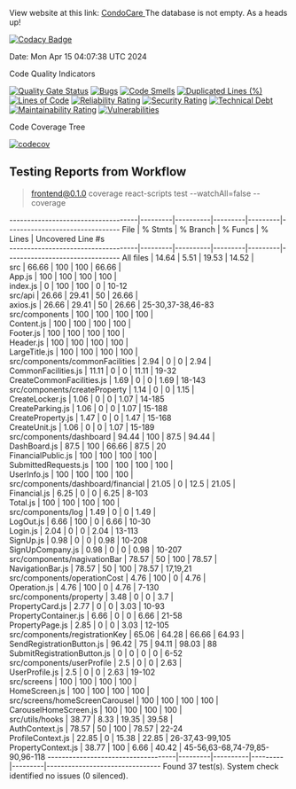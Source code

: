 
View website at this link:
<a href ="condo-management-system.vercel.app"> CondoCare </a>
The database is not empty. As a heads up!



[![Codacy Badge](https://app.codacy.com/project/badge/Grade/bb3c9af8236b4e89bc59c9172e2e41a3)](https://app.codacy.com/gh/JRB958/THE-390/dashboard?utm_source=gh&utm_medium=referral&utm_content=&utm_campaign=Badge_grade)

Date: Mon Apr 15 04:07:38 UTC 2024

Code Quality Indicators

[![Quality Gate Status](https://sonarcloud.io/api/project_badges/measure?project=NicholasWahome_THE-390&metric=alert_status)](https://sonarcloud.io/summary/new_code?id=NicholasWahome_THE-390)
[![Bugs](https://sonarcloud.io/api/project_badges/measure?project=NicholasWahome_THE-390&metric=bugs)](https://sonarcloud.io/summary/new_code?id=NicholasWahome_THE-390)
[![Code Smells](https://sonarcloud.io/api/project_badges/measure?project=NicholasWahome_THE-390&metric=code_smells)](https://sonarcloud.io/summary/new_code?id=NicholasWahome_THE-390)
[![Duplicated Lines (%)](https://sonarcloud.io/api/project_badges/measure?project=NicholasWahome_THE-390&metric=duplicated_lines_density)](https://sonarcloud.io/summary/new_code?id=NicholasWahome_THE-390)
[![Lines of Code](https://sonarcloud.io/api/project_badges/measure?project=NicholasWahome_THE-390&metric=ncloc)](https://sonarcloud.io/summary/new_code?id=NicholasWahome_THE-390)
[![Reliability Rating](https://sonarcloud.io/api/project_badges/measure?project=NicholasWahome_THE-390&metric=reliability_rating)](https://sonarcloud.io/summary/new_code?id=NicholasWahome_THE-390)
[![Security Rating](https://sonarcloud.io/api/project_badges/measure?project=NicholasWahome_THE-390&metric=security_rating)](https://sonarcloud.io/summary/new_code?id=NicholasWahome_THE-390)
[![Technical Debt](https://sonarcloud.io/api/project_badges/measure?project=NicholasWahome_THE-390&metric=sqale_index)](https://sonarcloud.io/summary/new_code?id=NicholasWahome_THE-390)
[![Maintainability Rating](https://sonarcloud.io/api/project_badges/measure?project=NicholasWahome_THE-390&metric=sqale_rating)](https://sonarcloud.io/summary/new_code?id=NicholasWahome_THE-390)
[![Vulnerabilities](https://sonarcloud.io/api/project_badges/measure?project=NicholasWahome_THE-390&metric=vulnerabilities)](https://sonarcloud.io/summary/new_code?id=NicholasWahome_THE-390)

Code Coverage Tree

[![codecov](https://codecov.io/gh/THE-390-Team/THE-390/graph/badge.svg?token=FW880JJXGB)](https://codecov.io/gh/THE-390-Team/THE-390)


## Testing Reports from Workflow


> frontend@0.1.0 coverage
> react-scripts test --watchAll=false --coverage

------------------------------------|---------|----------|---------|---------|--------------------------------
File                                | % Stmts | % Branch | % Funcs | % Lines | Uncovered Line #s              
------------------------------------|---------|----------|---------|---------|--------------------------------
All files                           |   14.64 |     5.51 |   19.53 |   14.52 |                                
 src                                |   66.66 |      100 |     100 |   66.66 |                                
  App.js                            |     100 |      100 |     100 |     100 |                                
  index.js                          |       0 |      100 |     100 |       0 | 10-12                          
 src/api                            |   26.66 |    29.41 |      50 |   26.66 |                                
  axios.js                          |   26.66 |    29.41 |      50 |   26.66 | 25-30,37-38,46-83              
 src/components                     |     100 |      100 |     100 |     100 |                                
  Content.js                        |     100 |      100 |     100 |     100 |                                
  Footer.js                         |     100 |      100 |     100 |     100 |                                
  Header.js                         |     100 |      100 |     100 |     100 |                                
  LargeTitle.js                     |     100 |      100 |     100 |     100 |                                
 src/components/commonFacilities    |    2.94 |        0 |       0 |    2.94 |                                
  CommonFacilities.js               |   11.11 |        0 |       0 |   11.11 | 19-32                          
  CreateCommonFacilities.js         |    1.69 |        0 |       0 |    1.69 | 18-143                         
 src/components/createProperty      |    1.14 |        0 |       0 |    1.15 |                                
  CreateLocker.js                   |    1.06 |        0 |       0 |    1.07 | 14-185                         
  CreateParking.js                  |    1.06 |        0 |       0 |    1.07 | 15-188                         
  CreateProperty.js                 |    1.47 |        0 |       0 |    1.47 | 15-168                         
  CreateUnit.js                     |    1.06 |        0 |       0 |    1.07 | 15-189                         
 src/components/dashboard           |   94.44 |      100 |    87.5 |   94.44 |                                
  DashBoard.js                      |    87.5 |      100 |   66.66 |    87.5 | 20                             
  FinancialPublic.js                |     100 |      100 |     100 |     100 |                                
  SubmittedRequests.js              |     100 |      100 |     100 |     100 |                                
  UserInfo.js                       |     100 |      100 |     100 |     100 |                                
 src/components/dashboard/financial |   21.05 |        0 |    12.5 |   21.05 |                                
  Financial.js                      |    6.25 |        0 |       0 |    6.25 | 8-103                          
  Total.js                          |     100 |      100 |     100 |     100 |                                
 src/components/log                 |    1.49 |        0 |       0 |    1.49 |                                
  LogOut.js                         |    6.66 |      100 |       0 |    6.66 | 10-30                          
  Login.js                          |    2.04 |        0 |       0 |    2.04 | 13-113                         
  SignUp.js                         |    0.98 |        0 |       0 |    0.98 | 10-208                         
  SignUpCompany.js                  |    0.98 |        0 |       0 |    0.98 | 10-207                         
 src/components/nagivationBar       |   78.57 |       50 |     100 |   78.57 |                                
  NavigationBar.js                  |   78.57 |       50 |     100 |   78.57 | 17,19,21                       
 src/components/operationCost       |    4.76 |      100 |       0 |    4.76 |                                
  Operation.js                      |    4.76 |      100 |       0 |    4.76 | 7-130                          
 src/components/property            |    3.48 |        0 |       0 |     3.7 |                                
  PropertyCard.js                   |    2.77 |        0 |       0 |    3.03 | 10-93                          
  PropertyContainer.js              |    6.66 |        0 |       0 |    6.66 | 21-58                          
  PropertyPage.js                   |    2.85 |        0 |       0 |    3.03 | 12-105                         
 src/components/registrationKey     |   65.06 |    64.28 |   66.66 |   64.93 |                                
  SendRegistrationButton.js         |   96.42 |       75 |   94.11 |   98.03 | 88                             
  SubmitRegistrationButton.js       |       0 |        0 |       0 |       0 | 6-52                           
 src/components/userProfile         |     2.5 |        0 |       0 |    2.63 |                                
  UserProfile.js                    |     2.5 |        0 |       0 |    2.63 | 19-102                         
 src/screens                        |     100 |      100 |     100 |     100 |                                
  HomeScreen.js                     |     100 |      100 |     100 |     100 |                                
 src/screens/homeScreenCarousel     |     100 |      100 |     100 |     100 |                                
  CarouselHomeScreen.js             |     100 |      100 |     100 |     100 |                                
 src/utils/hooks                    |   38.77 |     8.33 |   19.35 |   39.58 |                                
  AuthContext.js                    |   78.57 |       50 |     100 |   78.57 | 22-24                          
  ProfileContext.js                 |   22.85 |        0 |   15.38 |   22.85 | 26-37,43-99,105                
  PropertyContext.js                |   38.77 |      100 |    6.66 |   40.42 | 45-56,63-68,74-79,85-90,96-118 
------------------------------------|---------|----------|---------|---------|--------------------------------
Found 37 test(s).
System check identified no issues (0 silenced).

